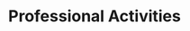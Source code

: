 ---
layout: single
title: "Professional Activities"
permalink: /professional-activities/
author_profile: true
---